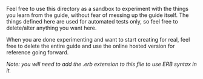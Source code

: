 <!--directory_fragment { "author": "You", "name": "Sandbox", "parent_id": "content/sandbox/foo" } -->
<!--use_layout:_custom_layout.html.erb-->

Feel free to use this directory as a sandbox to experiment with the things you learn from the guide, without fear of messing up the guide itself. The things defined here are used for automated tests only, so feel free to  delete/alter anything you want here.

When you are done experimenting and want to start creating for real, feel free to delete the entire guide and use the online hosted version for reference going forward.

*Note: you will need to add the .erb extension to this file to use ERB syntax in it.*

<!--model { "id": 1, "type": "markdown_record/tests/child_model", "model_id": 1, "string_field": "hey", "int_field": 100, "float_field": 95.5, "bool_field": true, "date_field": "03/13/2023", "maybe_field": null, "hash_field": {} }-->

<!--model { "id": 2, "type": "markdown_record/tests/child_model", "model_id": 1, "string_field": "asdf", "int_field": 333, "float_field": 10.5, "bool_field": false, "date_field": "01/01/2000", "maybe_field": 7, "hash_field": {} }-->

<!--model { "id": 3, "type": "markdown_record/tests/child_model", "model_id": 2, "string_field": "qwert", "int_field": 42, "float_field": 1776, "bool_field": true, "date_field": "09/11/2001", "maybe_field": null, "hash_field": { "some_data": { "some_field": 555 }}  }-->

<!--model { "id": 4, "type": "markdown_record/tests/child_model", "model_id": 2, "string_field": "ho", "int_field": 42, "float_field": 99.9, "bool_field": false, "date_field": "12/25/2020", "maybe_field": 50, "hash_field": { "some_data": { "some_field": 999 }}  }-->

<!--model { "id": 1, "type": "markdown_record/tests/other_child_model", "model_id": 2, "string_field": "ho", "int_field": 42, "float_field": 99.9, "bool_field": false, "date_field": "12/25/2020", "maybe_field": 50, "hash_field": { "some_data": { "some_field": 999 }}  }-->